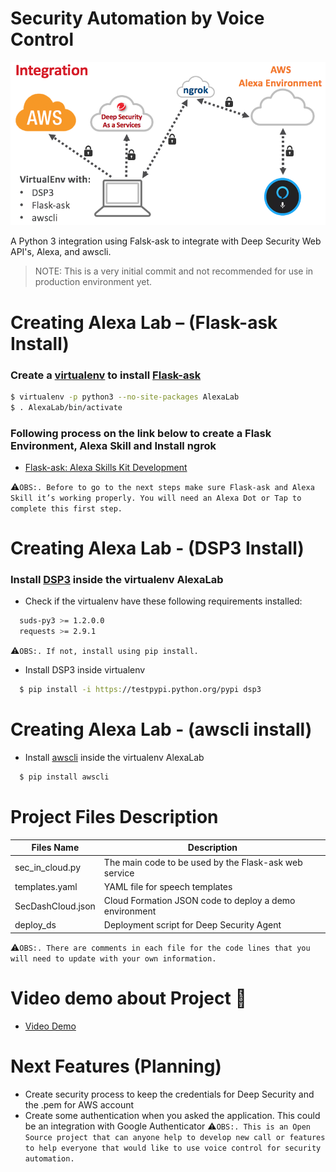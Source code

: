 Security Automation by Voice Control
===

![](Docs/Architecture/architecture.png)


A Python 3 integration using Falsk-ask to integrate with Deep Security Web API's, Alexa, and awscli.

>NOTE: This is a very initial commit and not recommended for use in production environment yet.



# Creating Alexa Lab – (Flask-ask Install)

### Create a [virtualenv] to install [Flask-ask]

```sh
$ virtualenv -p python3 --no-site-packages AlexaLab
$ . AlexaLab/bin/activate
```
### Following process on the link below to create a Flask Environment, Alexa Skill and Install ngrok

- [Flask-ask: Alexa Skills Kit Development]

:warning:`OBS:. Before to go to the next steps make sure Flask-ask and Alexa Skill it’s working properly. You will need an Alexa Dot or Tap to complete this first step.`



# Creating Alexa Lab - (DSP3 Install)

### Install [DSP3] inside the virtualenv AlexaLab

* Check if the virtualenv have these following requirements installed:
```sh
  suds-py3 >= 1.2.0.0
  requests >= 2.9.1
```
:warning:`OBS:. If not, install using pip install.`

* Install DSP3 inside virtualenv

```sh
  $ pip install -i https://testpypi.python.org/pypi dsp3
```



# Creating Alexa Lab - (awscli install)

* Install [awscli] inside the virtualenv AlexaLab
```sh
  $ pip install awscli
```

# Project Files Description

| Files Name | Description |
| ------ | ------ |
| sec_in_cloud.py | The main code to be used by the Flask-ask web service|
| templates.yaml | YAML file for speech templates|
| SecDashCloud.json | Cloud Formation JSON code to deploy a demo environment|
| deploy_ds | Deployment script for Deep Security Agent |

:warning:`OBS:. There are comments in each file for the code lines that you will need to update with your own information.`


# Video demo about Project :movie_camera:
- [Video Demo]


# Next Features (Planning)
  * Create security process to keep the credentials for Deep Security and the .pem for AWS account
  * Create some authentication when you asked the application. This could be an integration with Google Authenticator
:warning:`OBS:. This is an Open Source project that can anyone help to develop new call or features to help everyone that would like to use voice control for security automation.`

[//]: # (External Links)

[virtualenv]:https://virtualenv.pypa.io/en/stable/
[Flask-ask]:https://github.com/johnwheeler/flask-ask
[Flask-ask: Alexa Skills Kit Development]:https://developer.amazon.com/blogs/post/Tx14R0IYYGH3SKT/flask-ask-a-new-python-framework-for-rapid-alexa-skills-kit-development
[DSP3]:http://dsp3.readthedocs.io/en/latest/
[Video Demo]:https://www.youtube.com/watch?v=WaE5hjnuPOU
[awscli]:https://aws.amazon.com/cli/
